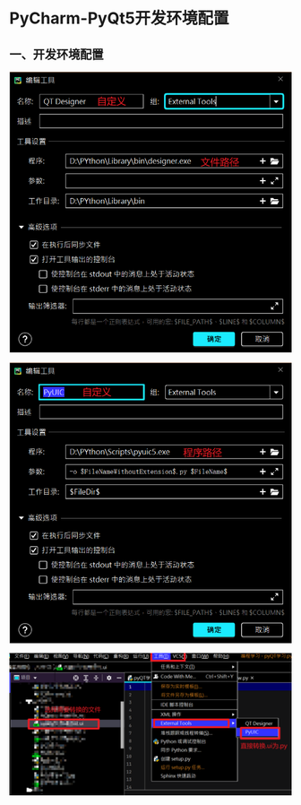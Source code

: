 # PyCharm-PyQt5开发环境配置

## 一、开发环境配置

![img](imge/PyCharm-PyQt5开发环境配置.assets/2405210-20210522191810963-608942593.png)

![img](imge/PyCharm-PyQt5开发环境配置.assets/2405210-20210522192028146-1224320417.png)

![img](imge/PyCharm-PyQt5开发环境配置.assets/2405210-20210522192415943-1127380908.png)